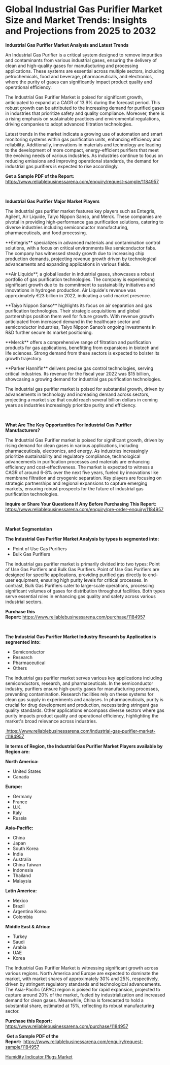 <p><h1>Global Industrial Gas Purifier Market Size and Market Trends: Insights and Projections from 2025 to 2032</h1></p><p><strong>Industrial Gas Purifier Market Analysis and Latest Trends</strong></p>
<p><p>An Industrial Gas Purifier is a critical system designed to remove impurities and contaminants from various industrial gases, ensuring the delivery of clean and high-quality gases for manufacturing and processing applications. These systems are essential across multiple sectors, including petrochemicals, food and beverage, pharmaceuticals, and electronics, where the purity of gases can significantly impact product quality and operational efficiency.</p><p>The Industrial Gas Purifier Market is poised for significant growth, anticipated to expand at a CAGR of 13.9% during the forecast period. This robust growth can be attributed to the increasing demand for purified gases in industries that prioritize safety and quality compliance. Moreover, there is a rising emphasis on sustainable practices and environmental regulations, driving companies to adopt advanced filtration technologies. </p><p>Latest trends in the market indicate a growing use of automation and smart monitoring systems within gas purification units, enhancing efficiency and reliability. Additionally, innovations in materials and technology are leading to the development of more compact, energy-efficient purifiers that meet the evolving needs of various industries. As industries continue to focus on reducing emissions and improving operational standards, the demand for industrial gas purifiers is expected to rise accordingly.</p></p>
<p><strong>Get a Sample PDF of the Report:&nbsp;</strong> <a href="https://www.reliablebusinessarena.com/enquiry/request-sample/1184957?utm_campaign=3268&utm_medium=2&utm_source=Github&utm_content=ia&utm_term=28032025&utm_id=industrial-gas-purifier">https://www.reliablebusinessarena.com/enquiry/request-sample/1184957</a></p>
<p>&nbsp;</p>
<p><strong>Industrial Gas Purifier Major Market Players</strong></p>
<p><p>The industrial gas purifier market features key players such as Entegris, Agilent, Air Liquide, Taiyo Nippon Sanso, and Merck. These companies are pivotal in providing high-performance gas purification solutions, catering to diverse industries including semiconductor manufacturing, pharmaceuticals, and food processing.</p><p>**Entegris** specializes in advanced materials and contamination control solutions, with a focus on critical environments like semiconductor fabs. The company has witnessed steady growth due to increasing chip production demands, projecting revenue growth driven by technological advancements and expanding applications in various fields.</p><p>**Air Liquide**, a global leader in industrial gases, showcases a robust portfolio of gas purification technologies. The company is experiencing significant growth due to its commitment to sustainability initiatives and innovations in hydrogen production. Air Liquide's revenue was approximately €23 billion in 2022, indicating a solid market presence.</p><p>**Taiyo Nippon Sanso** highlights its focus on air separation and gas purification technologies. Their strategic acquisitions and global partnerships position them well for future growth. With revenue growth anticipated from increased demand in the healthcare sector and semiconductor industries, Taiyo Nippon Sanso’s ongoing investments in R&D further secure its market positioning.</p><p>**Merck** offers a comprehensive range of filtration and purification products for gas applications, benefitting from expansions in biotech and life sciences. Strong demand from these sectors is expected to bolster its growth trajectory.</p><p>**Parker Hannifin** delivers precise gas control technologies, serving critical industries. Its revenue for the fiscal year 2022 was $15 billion, showcasing a growing demand for industrial gas purification technologies.</p><p>The industrial gas purifier market is poised for substantial growth, driven by advancements in technology and increasing demand across sectors, projecting a market size that could reach several billion dollars in coming years as industries increasingly prioritize purity and efficiency.</p></p>
<p>&nbsp;</p>
<p><strong>What Are The Key Opportunities For Industrial Gas Purifier Manufacturers?</strong></p>
<p><p>The Industrial Gas Purifier market is poised for significant growth, driven by rising demand for clean gases in various applications, including pharmaceuticals, electronics, and energy. As industries increasingly prioritize sustainability and regulatory compliance, technological advancements in purification processes and materials are enhancing efficiency and cost-effectiveness. The market is expected to witness a CAGR of around 6-8% over the next five years, fueled by innovations like membrane filtration and cryogenic separation. Key players are focusing on strategic partnerships and regional expansions to capture emerging markets, ensuring robust prospects for the future of industrial gas purification technologies.</p></p>
<p><strong>Inquire or Share Your Questions If Any Before Purchasing This Report:</strong> <a href="https://www.reliablebusinessarena.com/enquiry/pre-order-enquiry/1184957?utm_campaign=3268&utm_medium=2&utm_source=Github&utm_content=ia&utm_term=28032025&utm_id=industrial-gas-purifier">https://www.reliablebusinessarena.com/enquiry/pre-order-enquiry/1184957</a></p>
<p>&nbsp;</p>
<p><strong>Market Segmentation</strong></p>
<p><strong>The Industrial Gas Purifier Market Analysis by types is segmented into:</strong></p>
<p><ul><li>Point of Use Gas Purifiers</li><li>Bulk Gas Purifiers</li></ul></p>
<p><p>The industrial gas purifier market is primarily divided into two types: Point of Use Gas Purifiers and Bulk Gas Purifiers. Point of Use Gas Purifiers are designed for specific applications, providing purified gas directly to end-user equipment, ensuring high purity levels for critical processes. In contrast, Bulk Gas Purifiers cater to large-scale operations, processing significant volumes of gases for distribution throughout facilities. Both types serve essential roles in enhancing gas quality and safety across various industrial sectors.</p></p>
<p><strong>Purchase this Report:&nbsp;</strong><a href="https://www.reliablebusinessarena.com/purchase/1184957?utm_campaign=3268&utm_medium=2&utm_source=Github&utm_content=ia&utm_term=28032025&utm_id=industrial-gas-purifier">https://www.reliablebusinessarena.com/purchase/1184957</a></p>
<p>&nbsp;</p>
<p><strong>The Industrial Gas Purifier Market Industry Research by Application is segmented into:</strong></p>
<p><ul><li>Semiconductor</li><li>Research</li><li>Pharmaceutical</li><li>Others</li></ul></p>
<p><p>The industrial gas purifier market serves various key applications including semiconductors, research, and pharmaceuticals. In the semiconductor industry, purifiers ensure high-purity gases for manufacturing processes, preventing contamination. Research facilities rely on these systems for clean gas supply in experiments and analyses. In pharmaceuticals, purity is crucial for drug development and production, necessitating stringent gas quality standards. Other applications encompass diverse sectors where gas purity impacts product quality and operational efficiency, highlighting the market's broad relevance across industries.</p></p>
<p><a href="https://www.reliablebusinessarena.com/industrial-gas-purifier-market-r1184957?utm_campaign=3268&utm_medium=2&utm_source=Github&utm_content=ia&utm_term=28032025&utm_id=industrial-gas-purifier">&nbsp;https://www.reliablebusinessarena.com/industrial-gas-purifier-market-r1184957</a></p>
<p><strong>In terms of Region, the Industrial Gas Purifier Market Players available by Region are:</strong></p>
<p>
    <p> <strong> North America: </strong>
        <ul>
            <li>United States</li>
            <li>Canada</li>
        </ul>
        </p> 
    <p> <strong> Europe: </strong>
        <ul>
            <li>Germany</li>
            <li>France</li>
            <li>U.K.</li>
            <li>Italy</li>
            <li>Russia</li>
        </ul>
        </p> 
    <p> <strong> Asia-Pacific: </strong>
        <ul>
            <li>China</li>
            <li>Japan</li>
            <li>South Korea</li>
            <li>India</li>
            <li>Australia</li>
            <li>China Taiwan</li>
            <li>Indonesia</li>
            <li>Thailand</li>
            <li>Malaysia</li>
        </ul>
        </p> 
    <p> <strong> Latin America: </strong>
        <ul>
            <li>Mexico</li>
            <li>Brazil</li>
            <li>Argentina Korea</li>
            <li>Colombia</li>
        </ul>
        </p> 
    <p> <strong> Middle East & Africa: </strong>
        <ul>
            <li>Turkey</li>
            <li>Saudi</li>
            <li>Arabia</li>
            <li>UAE</li>
            <li>Korea</li>
        </ul>
    </p>
    </p>
<p><p>The Industrial Gas Purifier Market is witnessing significant growth across various regions. North America and Europe are expected to dominate the market, with market shares of approximately 30% and 25%, respectively, driven by stringent regulatory standards and technological advancements. The Asia-Pacific (APAC) region is poised for rapid expansion, projected to capture around 20% of the market, fueled by industrialization and increased demand for clean gases. Meanwhile, China is forecasted to hold a substantial share, estimated at 15%, reflecting its robust manufacturing sector.</p></p>
<p><strong>Purchase this Report: </strong><a href="https://www.reliablebusinessarena.com/purchase/1184957?utm_campaign=3268&utm_medium=2&utm_source=Github&utm_content=ia&utm_term=28032025&utm_id=industrial-gas-purifier">https://www.reliablebusinessarena.com/purchase/1184957</a></p>
<p>&nbsp;<strong>Get a Sample PDF of the Report:&nbsp;&nbsp;</strong><a href="https://www.reliablebusinessarena.com/enquiry/request-sample/1184957?utm_campaign=3268&utm_medium=2&utm_source=Github&utm_content=ia&utm_term=28032025&utm_id=industrial-gas-purifier">https://www.reliablebusinessarena.com/enquiry/request-sample/1184957</a></p>
<p><strong></strong></p>
<p><p><a href="https://github.com/daphnyvashdi/Market-Research-Report-List-1/blob/main/humidity-indicator-plugs-market.md?utm_campaign=3268&utm_medium=2&utm_source=Github&utm_content=ia&utm_term=28032025&utm_id=industrial-gas-purifier">Humidity Indicator Plugs Market</a></p></p>